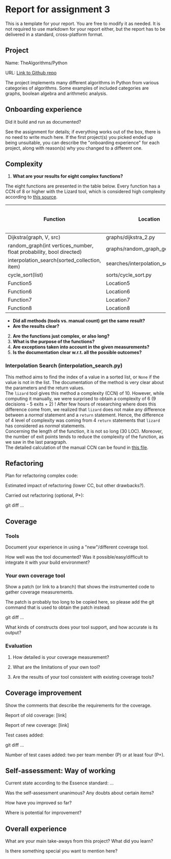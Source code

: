 # Report for assignment 3

This is a template for your report. You are free to modify it as needed.
It is not required to use markdown for your report either, but the report
has to be delivered in a standard, cross-platform format.

## Project

Name: TheAlgorithms/Python

URL: [Link to Github repo](https://github.com/TheAlgorithms/Python)

The project implements many different algorithms in Python from various categories of algorithms. Some examples of included categories are graphs, boolean algebra and arithmetic analysis.

## Onboarding experience

Did it build and run as documented?

See the assignment for details; if everything works out of the box,
there is no need to write much here. If the first project(s) you picked
ended up being unsuitable, you can describe the "onboarding experience"
for each project, along with reason(s) why you changed to a different one.

## Complexity

1. **What are your results for eight complex functions?**

The eight functions are presented in the table below. Every function has a CCN of 8 or higher with the Lizard tool, which is considered high complexity according to [this source](https://www.brandonsavage.net/code-complexity-and-clean-code/).

| Function                                                            | Location                         | CCN, Lizard | CCN, manual (Student 1) | CCN, manual (Student 2) | NLOC, Lizard |
| ------------------------------------------------------------------- | -------------------------------- | ----------- | ----------------------- | ----------------------- | ------------ |
| Dijkstra(graph, V, src)                                             | graphs/dijkstra_2.py             | 8           | -                       | -                       | 15           |
| random_graph(int vertices_number, float probability, bool directed) | graphs/random_graph_generator.py | 8           | -                       | -                       | 29           |
| interpolation_search(sorted_collection, item)                       | searches/interpolation_search.py | 10        | 6                       | -                       | 30        |
| cycle_sort(list)                                                    | sorts/cycle_sort.py              | 10          | -                       | -                       | 35           |
| Function5                                                           | Location5                        | CCN5        | CCN5man1                | CCN5man2                | NLOC5        |
| Function6                                                           | Location6                        | CCN6        | CCN6man1                | CCN6man2                | NLOC6        |
| Function7                                                           | Location7                        | CCN7        | CCN7man1                | CCN7man2                | NLOC7        |
| Function8                                                           | Location8                        | CCN8        | CCN8man1                | CCN8man2                | NLOC8        |

- **Did all methods (tools vs. manual count) get the same result?**
- **Are the results clear?**

2. **Are the functions just complex, or also long?**
3. **What is the purpose of the functions?**
4. **Are exceptions taken into account in the given measurements?**
5. **Is the documentation clear w.r.t. all the possible outcomes?**

### Interpolation Search (interpolation_search.py)
This method aims to find the index of a value in a sorted list, or `None` if the value is not in the list. The documentation of the method is very clear about the parameters and the return values.<br>
The `lizard` tool gives this method a complexity (CCN) of 10. However, while computing it manually, we were surprised to obtain a complexity of 6 (9 decisions - 5 exits + 2) ! After few hours of researching where does this difference come from, we realized that `lizard` does not make any difference between a *normal* statement and a `return` statement. Hence, the difference of 4 level of complexity was coming from 4 `return` statements that `lizard` has considered as *normal* statements.<br>
Concerning the length of the function, it is not so long (30 LOC). Moreover, the number of exit points tends to reduce the complexity of the function, as we saw in the last paragraph.<br>
The detailed calculation of the manual CCN can be found in [this file](interpolation_search.py).

## Refactoring

Plan for refactoring complex code:

Estimated impact of refactoring (lower CC, but other drawbacks?).

Carried out refactoring (optional, P+):

git diff ...

## Coverage

### Tools

Document your experience in using a "new"/different coverage tool.

How well was the tool documented? Was it possible/easy/difficult to
integrate it with your build environment?

### Your own coverage tool

Show a patch (or link to a branch) that shows the instrumented code to
gather coverage measurements.

The patch is probably too long to be copied here, so please add
the git command that is used to obtain the patch instead:

git diff ...

What kinds of constructs does your tool support, and how accurate is
its output?

### Evaluation

1. How detailed is your coverage measurement?

2. What are the limitations of your own tool?

3. Are the results of your tool consistent with existing coverage tools?

## Coverage improvement

Show the comments that describe the requirements for the coverage.

Report of old coverage: [link]

Report of new coverage: [link]

Test cases added:

git diff ...

Number of test cases added: two per team member (P) or at least four (P+).

## Self-assessment: Way of working

Current state according to the Essence standard: ...

Was the self-assessment unanimous? Any doubts about certain items?

How have you improved so far?

Where is potential for improvement?

## Overall experience

What are your main take-aways from this project? What did you learn?

Is there something special you want to mention here?
